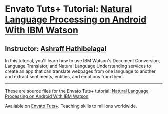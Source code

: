 # Envato Tuts+ Tutorial: [Natural Language Processing on Android With IBM Watson][published url]
## Instructor: [Ashraff Hathibelagal][instructor url]

In this tutorial, you'll learn how to use IBM Watson's Document Conversion, Language Translator, and Natural Language Understanding services to create an app that can translate webpages from one language to another and extract sentiments, entities, and emotions from them.

------
These are source files for the Envato Tuts+ tutorial: [Natural Language Processing on Android With IBM Watson][published url]

Available on [Envato Tuts+](https://tutsplus.com). Teaching skills to millions worldwide.

[published url]: http://code.tutsplus.com/tutorials/natural-language-processing-on-android-with-ibm-watson--cms-29589
[instructor url]: https://tutsplus.com/authors/ashraff-hathibelagal
